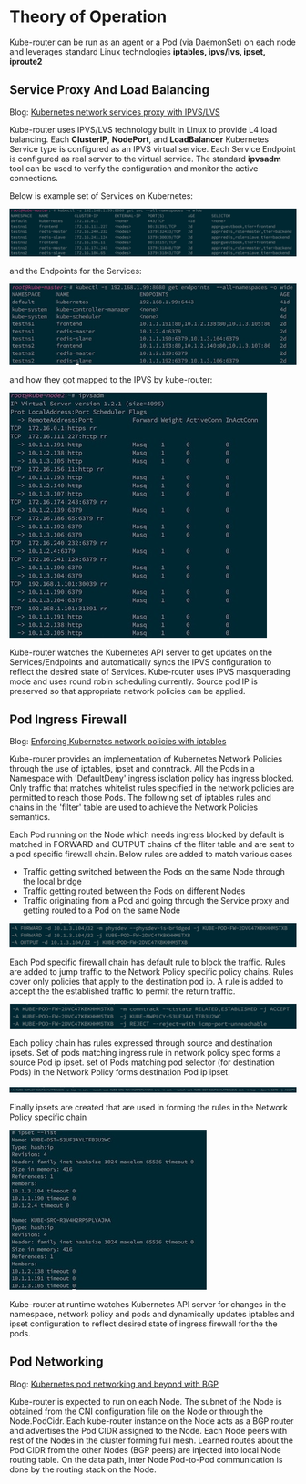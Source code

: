 
# Theory of Operation

Kube-router can be run as an agent or a Pod (via DaemonSet) on each node and
leverages standard Linux technologies **iptables, ipvs/lvs, ipset, iproute2**

## Service Proxy And Load Balancing

Blog: [Kubernetes network services proxy with IPVS/LVS](https://cloudnativelabs.github.io/post/2017-05-10-kube-network-service-proxy/)

Kube-router uses IPVS/LVS technology built in Linux to provide L4 load
balancing. Each **ClusterIP**, **NodePort**, and **LoadBalancer** Kubernetes
Service type is configured as an IPVS virtual service. Each Service Endpoint is
configured as real server to the virtual service.  The standard **ipvsadm** tool
can be used to verify the configuration and monitor the active connections.

Below is example set of Services on Kubernetes:

![Kube services](./img/svc.jpg)

and the Endpoints for the Services:

![Kube services](./img/ep.jpg)

and how they got mapped to the IPVS by kube-router:

![IPVS configuration](./img/ipvs1.jpg)

Kube-router watches the Kubernetes API server to get updates on the
Services/Endpoints and automatically syncs the IPVS configuration to reflect the
desired state of Services. Kube-router uses IPVS masquerading mode and uses
round robin scheduling currently. Source pod IP is preserved so that appropriate
network policies can be applied.

## Pod Ingress Firewall

Blog: [Enforcing Kubernetes network policies with iptables](https://cloudnativelabs.github.io/post/2017-05-1-kube-network-policies/)

Kube-router provides an implementation of Kubernetes Network Policies through
the use of iptables, ipset and conntrack.  All the Pods in a Namespace with
'DefaultDeny' ingress isolation policy has ingress blocked. Only traffic that
matches whitelist rules specified in the network policies are permitted to reach
those Pods. The following set of iptables rules and chains in the 'filter' table
are used to achieve the Network Policies semantics.

Each Pod running on the Node which needs ingress blocked by default is matched
in FORWARD and OUTPUT chains of the fliter table and are sent to a pod specific
firewall chain. Below rules are added to match various cases

- Traffic getting switched between the Pods on the same Node through the local
  bridge
- Traffic getting routed between the Pods on different Nodes
- Traffic originating from a Pod and going through the Service proxy and getting
  routed to a Pod on the same Node

![FORWARD/OUTPUT chain](./img/forward.png)

Each Pod specific firewall chain has default rule to block the traffic. Rules
are added to jump traffic to the Network Policy specific policy chains. Rules
cover only policies that apply to the destination pod ip. A rule is added to
accept the the established traffic to permit the return traffic.

![Pod firewall chain](./img/podfw.png)

Each policy chain has rules expressed through source and destination ipsets. Set
of pods matching ingress rule in network policy spec forms a source Pod ip
ipset. set of Pods matching pod selector (for destination Pods) in the Network
Policy forms destination Pod ip ipset.

![Policy chain](./img/policyfw.png)

Finally ipsets are created that are used in forming the rules in the Network
Policy specific chain

![ipset](./img/ipset.jpg)

Kube-router at runtime watches Kubernetes API server for changes in the
namespace, network policy and pods and dynamically updates iptables and ipset
configuration to reflect desired state of ingress firewall for the the pods.

## Pod Networking

Blog: [Kubernetes pod networking and beyond with BGP](https://cloudnativelabs.github.io/post/2017-05-22-kube-pod-networking)

Kube-router is expected to run on each Node. The subnet of the Node is obtained
from the CNI configuration file on the Node or through the Node.PodCidr. Each
kube-router instance on the Node acts as a BGP router and advertises the Pod
CIDR assigned to the Node. Each Node peers with rest of the Nodes in the cluster
forming full mesh. Learned routes about the Pod CIDR from the other Nodes (BGP
peers) are injected into local Node routing table. On the data path, inter Node
Pod-to-Pod communication is done by the routing stack on the Node.
